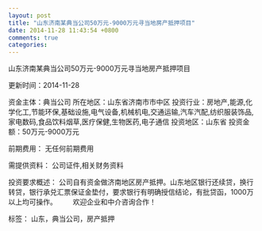 ```yaml
---
layout: post
title: "山东济南某典当公司50万元-9000万元寻当地房产抵押项目"
date: 2014-11-28 11:43:54 +0800
comments: true
categories: 
---
```

山东济南某典当公司50万元-9000万元寻当地房产抵押项目



更新时间：2014-11-28

资金主体：典当公司
所在地区：山东省济南市市中区
投资行业：房地产,能源,化学化工,节能环保,基础设施,电气设备,机械机电,交通运输,汽车汽配,纺织服装饰品,家电数码,食品饮料烟草,医疗保健,生物医药,电子通信
投资地区：山东省
投资金额：50万元-9000万元

前期费用：
无任何前期费用

需提供资料：
公司证件,相关财务资料

投资要求概述：
公司自有资金做济南地区房产抵押。山东地区银行还续贷，换行转贷，银行承兑汇票保证金垫付，要求银行有明确授信结论，有批贷函，1000万以上均可操作。
　　欢迎企业和中介咨询合作！

标签：
山东，典当公司，房产抵押

